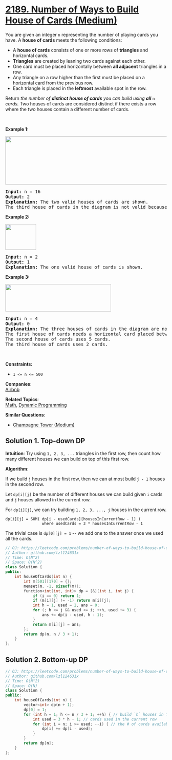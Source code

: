 # [2189. Number of Ways to Build House of Cards (Medium)](https://leetcode.com/problems/number-of-ways-to-build-house-of-cards/)

<p>You are given an integer <code>n</code> representing the number of playing cards you have. A <strong>house of cards</strong> meets the following conditions:</p>

<ul>
	<li>A <strong>house of cards</strong> consists of one or more rows of <strong>triangles</strong> and horizontal cards.</li>
	<li><strong>Triangles</strong> are created by leaning two cards against each other.</li>
	<li>One card must be placed horizontally between <strong>all adjacent</strong> triangles in a row.</li>
	<li>Any triangle on a row higher than the first must be placed on a horizontal card from the previous row.</li>
	<li>Each triangle is placed in the <strong>leftmost</strong> available spot in the row.</li>
</ul>

<p>Return <em>the number of <strong>distinct</strong> <strong>house of cards</strong> you can build using <strong>all</strong></em> <code>n</code><em> cards.</em> Two houses of cards are considered distinct if there exists a row where the two houses contain a different number of cards.</p>

<p>&nbsp;</p>
<p><strong>Example 1:</strong></p>
<img src="https://assets.leetcode.com/uploads/2022/02/27/image-20220227213243-1.png" style="width: 726px; height: 150px;">
<pre><strong>Input:</strong> n = 16
<strong>Output:</strong> 2
<strong>Explanation:</strong> The two valid houses of cards are shown.
The third house of cards in the diagram is not valid because the rightmost triangle on the top row is not placed on top of a horizontal card.
</pre>

<p><strong>Example 2:</strong></p>
<img src="https://assets.leetcode.com/uploads/2022/02/27/image-20220227213306-2.png" style="width: 96px; height: 80px;">
<pre><strong>Input:</strong> n = 2
<strong>Output:</strong> 1
<strong>Explanation:</strong> The one valid house of cards is shown.
</pre>

<p><strong>Example 3:</strong></p>
<img src="https://assets.leetcode.com/uploads/2022/02/27/image-20220227213331-3.png" style="width: 330px; height: 85px;">
<pre><strong>Input:</strong> n = 4
<strong>Output:</strong> 0
<strong>Explanation:</strong> The three houses of cards in the diagram are not valid.
The first house of cards needs a horizontal card placed between the two triangles.
The second house of cards uses 5 cards.
The third house of cards uses 2 cards.
</pre>

<p>&nbsp;</p>
<p><strong>Constraints:</strong></p>

<ul>
	<li><code>1 &lt;= n &lt;= 500</code></li>
</ul>


**Companies**:  
[Airbnb](https://leetcode.com/company/airbnb)

**Related Topics**:  
[Math](https://leetcode.com/tag/math/), [Dynamic Programming](https://leetcode.com/tag/dynamic-programming/)

**Similar Questions**:
* [Champagne Tower (Medium)](https://leetcode.com/problems/champagne-tower/)

## Solution 1. Top-down DP

**Intuition**: Try using `1, 2, 3, ...` triangles in the first row, then count how many different houses we can build on top of this first row. 

**Algorithm**:

If we build `j` houses in the first row, then we can at most build `j - 1` houses in the second row. 

Let `dp[i][j]` be the number of different houses we can build given `i` cards and `j` houses allowed in the current row.

For `dp[i][j]`, we can try building `1, 2, 3, ..., j` houses in the current row.

```
dp[i][j] = SUM( dp[i - usedCards][housesInCurrentRow - 1] )
                where usedCards = 3 * housesInCurrentRow - 1
```

The trivial case is `dp[0][j] = 1` -- we add one to the answer once we used all the cards.

```cpp
// OJ: https://leetcode.com/problems/number-of-ways-to-build-house-of-cards/
// Author: github.com/lzl124631x
// Time: O(N^2)
// Space: O(N^2)
class Solution {
public:
    int houseOfCards(int n) {
        int m[501][170] = {};
        memset(m, -1, sizeof(m));
        function<int(int, int)> dp = [&](int i, int j) {
            if (i == 0) return 1;
            if (m[i][j] != -1) return m[i][j];
            int h = 1, used = 2, ans = 0;
            for (; h <= j && used <= i; ++h, used += 3) {
                ans += dp(i - used, h - 1);
            }
            return m[i][j] = ans;
        };
        return dp(n, n / 3 + 1);
    }
};
```

## Solution 2. Bottom-up DP

```cpp
// OJ: https://leetcode.com/problems/number-of-ways-to-build-house-of-cards/
// Author: github.com/lzl124631x
// Time: O(N^2)
// Space: O(N)
class Solution {
public:
    int houseOfCards(int n) {
        vector<int> dp(n + 1);
        dp[0] = 1;
        for (int h = 1; h <= n / 3 + 1; ++h) { // build `h` houses in the current row
            int used = 3 * h - 1; // cards used in the current row
            for (int i = n; i >= used; --i) { // the # of cards available to build houses in the current row and rows above.
                dp[i] += dp[i - used];
            }
        }
        return dp[n];
    }
};
```